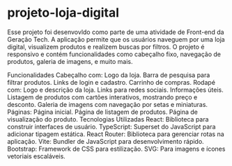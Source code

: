 # projeto-loja-digital

Esse projeto foi desenvovldo  como parte de uma atividade de Front-end da Geração Tech. A aplicação permite que os usuários naveguem por uma loja digital, visualizem produtos e realizem buscas por filtros. O projeto é responsivo e contém funcionalidades como cabeçalho fixo, navegação de produtos, galeria de imagens, e muito mais.

Funcionalidades
Cabeçalho com:
Logo da loja.
Barra de pesquisa para filtrar produtos.
Links de login e cadastro.
Carrinho de compras.
Rodapé com:
Logo e descrição da loja.
Links para redes sociais.
Informações úteis.
Listagem de produtos com cartões interativos, mostrando preço e desconto.
Galeria de imagens com navegação por setas e miniaturas.
Páginas:
Página inicial.
Página de listagem de produtos.
Página de visualização do produto.
Tecnologias Utilizadas
React: Biblioteca para construir interfaces de usuário.
TypeScript: Superset do JavaScript para adicionar tipagem estática.
React Router: Biblioteca para gerenciar rotas na aplicação.
Vite: Bundler de JavaScript para desenvolvimento rápido.
Bootstrap: Framework de CSS para estilização.
SVG: Para imagens e ícones vetoriais escaláveis.
